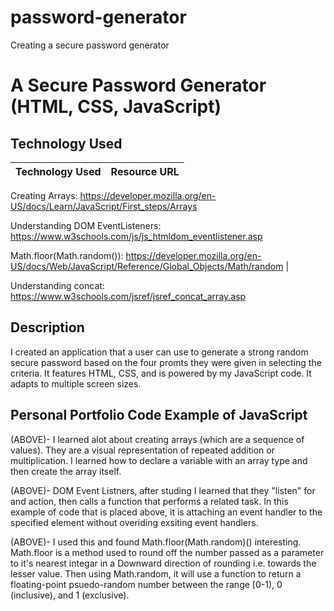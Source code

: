# password-generator
Creating a secure password generator
# A Secure Password Generator (HTML, CSS, JavaScript)

## Technology Used 

| Technology Used         | Resource URL           | 
| ------------- |:-------------:| 

Creating Arrays: https://developer.mozilla.org/en-US/docs/Learn/JavaScript/First_steps/Arrays

Understanding DOM EventListeners: https://www.w3schools.com/js/js_htmldom_eventlistener.asp

Math.floor(Math.random()): https://developer.mozilla.org/en-US/docs/Web/JavaScript/Reference/Global_Objects/Math/random
|    

Understanding concat: https://www.w3schools.com/jsref/jsref_concat_array.asp




## Description 
I created an application that a user can use to generate a strong random secure password based on the four promts they were given in selecting the criteria. It features HTML, CSS, and is powered by my JavaScript code. It adapts to multiple screen sizes. 

     

## Personal Portfolio Code Example of JavaScript





(ABOVE)- I learned alot about creating arrays (which are a sequence of values). They are a visual representation of repeated addition or multiplication. I learned how to declare a variable with an array type and then create the array itself. 




(ABOVE)- DOM Event Listners, after studing I learned that they "listen" for and action, then calls a function that performs a related task. In this example of code that is placed above, it is attaching an event handler to the specified element without overiding exsiting event handlers. 




(ABOVE)- I used this and found Math.floor(Math.random)() interesting. Math.floor is a method used to round off the number passed as a parameter to it's nearest integar in a Downward direction of rounding i.e. towards the lesser value. Then using Math.random, it will use a function to return a floating-point psuedo-random number between the range [0-1), 0 (inclusive), and 1 (exclusive). 
